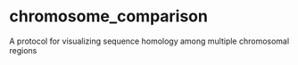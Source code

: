 # chromosome_comparison
A protocol for visualizing sequence homology among multiple chromosomal regions
